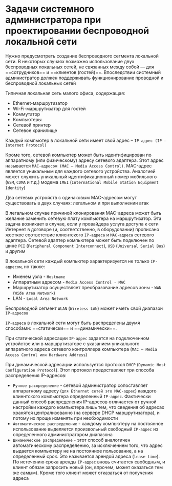 # Задачи системного администратора при проектировании беспроводной локальной сети

Нужно предусмотреть создание беспроводного сегмента локальной сети. В некоторых случаях возможно использование двух беспроводных локальных сетей, не связанных между собой — для ==сотрудников== и
==клиентов (гостей)==. Впоследствии системный администратор должен поддерживать функционирование проводной и беспроводной локальных сетей

Типичная локальная сеть малого офиса, содержащая:

- Ethernet-маршрутизатор
- Wi-Fi-маршрутизатор для гостей
- Коммутатор
- Компьютеры
- Сетевой принтер
- Сетевое хранилище

Каждый компьютер в локальной сети имеет свой адрес – `IP-адрес (IP – Internet Protocol)`

Кроме того, сетевой компьютер может быть идентифицирован по аппаратному (или физическому) адресу сетевого адаптера. Этот адрес называется `MAC-адресом (MAC – Media Access Control)`. MAC-адрес является
уникальным для каждого сетевого устройства. Аналогией может служить уникальный идентификационный номер мобильного (`GSM`, `CDMA` и т.д.)
модема `IMEI` (`International Mobile Station Equipment Identity`)

Два сетевых устройств с одинаковым MAC-адресом могут существовать в двух случаях: легальном и при выполнении атак

В легальном случае причиной клонирования MAC-адреса может быть желание заменить сетевую плату компьютера на маршрутизатор. Эта задача возникает в случае, если у провайдера услуга доступа к сети
Интернет в договоре (и, соответственно, в оборудовании) прописано жесткое соответствие клиентского `IP-адреса` и `MAC-адреса` сетевого адаптера. Сетевой адаптер компьютера может быть подключен по
шине `PCI` (`Peripheral Component Interconnect`), `USB` (`Universal Serial Bus`) и другим

В локальной сети каждый компьютер характеризуется не только `IP-адресом`, но также:

- Именем узла - `Hostname`
- Аппаратным адресом - `Media Access Control - MAC`
- Маршрутизатор осуществляет преобразование адресов зоны - `WAN` (`Wide Area Network`)
- LAN - `Local Area Network`

Беспроводной сегмент `WLAN` (`Wireless LAN`) может иметь свой диапазон `IP-адресов`

`IP-адреса` в локальной сети могут быть распределены двумя способами: ==статически== и ==динамически==.

При статической адресации `IP-адрес` задается на подключенном устройстве или в маршрутизаторе с указанием уникального аппаратного адреса сетевого контроллера
компьютера (`MAC – Media Access Control или Hardware Address`)

При динамической адресации используется протокол `DHCP` (`Dynamic Host Configuration Protocol`). Этот протокол предоставляет три способа распределения IP-адресов:

- `Ручное распределение` - сетевой администратор сопоставляет аппаратному адресу (`для Ethernet сетей это MAC-адрес`) каждого клиентского компьютера определенный `IP-адрес`. Фактически данный способ
  распределения IP-адресов отличается от ручной настройки каждого компьютера лишь тем, что сведения об адресах хранятся централизованно (на сервере DHCP маршрутизатора), и потому их проще изменять при
  необходимости
- `Автоматическое распределение` - каждому компьютеру на постоянное использование выделяется произвольный свободный `IP-адрес` из определенного администратором диапазона
- `Динамическое распределение` - этот способ аналогичен автоматическому распределению, за исключением того, что адрес выдается компьютеру не на постоянное пользование, а на определенный срок. Это
  называется арендой адреса (`lease time`). По истечению срока аренды `IP-адрес` вновь считается свободным, и клиент обязан запросить новый (он, впрочем, может оказаться тем же самым). Кроме того
  клиент может отказаться от получения адреса
